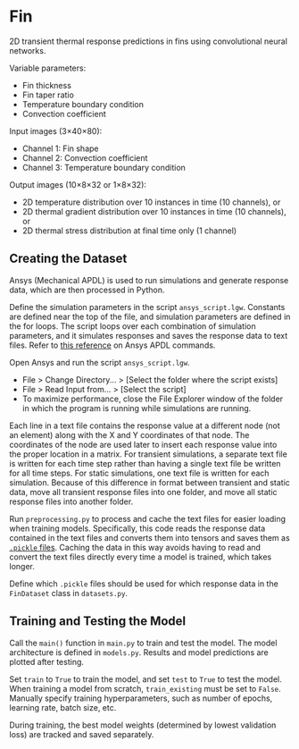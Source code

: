 # Fin
2D transient thermal response predictions in fins using convolutional neural networks.

Variable parameters:
* Fin thickness
* Fin taper ratio
* Temperature boundary condition
* Convection coefficient

Input images (3×40×80):
* Channel 1: Fin shape
* Channel 2: Convection coefficient
* Channel 3: Temperature boundary condition

Output images (10×8×32 or 1×8×32):
* 2D temperature distribution over 10 instances in time (10 channels), or
* 2D thermal gradient distribution over 10 instances in time (10 channels), or
* 2D thermal stress distribution at final time only (1 channel)


## Creating the Dataset
Ansys (Mechanical APDL) is used to run simulations and generate response data, which are then processed in Python.

Define the simulation parameters in the script `ansys_script.lgw`. Constants are defined near the top of the file, and simulation parameters are defined in the for loops. The script loops over each combination of simulation parameters, and it simulates responses and saves the response data to text files. Refer to [this reference](https://www.mm.bme.hu/~gyebro/files/ans_help_v182/ans_cmd/Hlp_C_CmdTOC.html) on Ansys APDL commands.

Open Ansys and run the script `ansys_script.lgw`.
* File > Change Directory... > [Select the folder where the script exists]
* File > Read Input from... > [Select the script]
* To maximize performance, close the File Explorer window of the folder in which the program is running while simulations are running.

Each line in a text file contains the response value at a different node (not an element) along with the X and Y coordinates of that node. The coordinates of the node are used later to insert each response value into the proper location in a matrix. For transient simulations, a separate text file is written for each time step rather than having a single text file be written for all time steps. For static simulations, one text file is written for each simulation. Because of this difference in format between transient and static data, move all transient response files into one folder, and move all static response files into another folder.

Run `preprocessing.py` to process and cache the text files for easier loading when training models. Specifically, this code reads the response data contained in the text files and converts them into tensors and saves them as [`.pickle` files](https://docs.python.org/3/library/pickle.html). Caching the data in this way avoids having to read and convert the text files directly every time a model is trained, which takes longer.

Define which `.pickle` files should be used for which response data in the `FinDataset` class in `datasets.py`.


## Training and Testing the Model
Call the `main()` function in `main.py` to train and test the model. The model architecture is defined in `models.py`. Results and model predictions are plotted after testing.

Set `train` to `True` to train the model, and set `test` to `True` to test the model. When training a model from scratch, `train_existing` must be set to `False`. Manually specify training hyperparameters, such as number of epochs, learning rate, batch size, etc.

During training, the best model weights (determined by lowest validation loss) are tracked and saved separately.